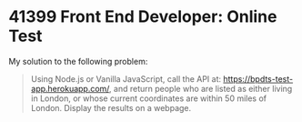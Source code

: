 # 41399 Front End Developer: Online Test

My solution to the following problem:

> Using Node.js or Vanilla JavaScript, call the API at: https://bpdts-test-app.herokuapp.com/, and return people who are listed as either living in London, or whose current coordinates are within 50 miles of London. Display the results on a webpage.

